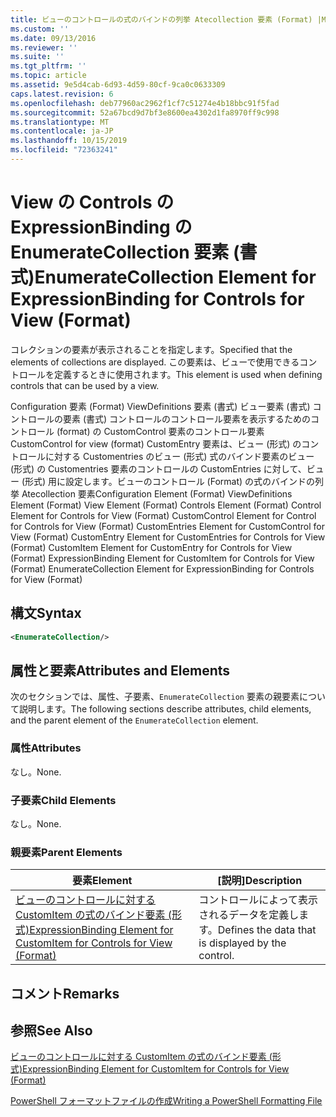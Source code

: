 ```yaml
---
title: ビューのコントロールの式のバインドの列挙 Atecollection 要素 (Format) |Microsoft Docs
ms.custom: ''
ms.date: 09/13/2016
ms.reviewer: ''
ms.suite: ''
ms.tgt_pltfrm: ''
ms.topic: article
ms.assetid: 9e5d4cab-6d93-4d59-80cf-9ca0c0633309
caps.latest.revision: 6
ms.openlocfilehash: deb77960ac2962f1cf7c51274e4b18bbc91f5fad
ms.sourcegitcommit: 52a67bcd9d7bf3e8600ea4302d1fa8970ff9c998
ms.translationtype: MT
ms.contentlocale: ja-JP
ms.lasthandoff: 10/15/2019
ms.locfileid: "72363241"
---
```

# <a name="enumeratecollection-element-for-expressionbinding-for-controls-for-view-format"></a><span data-ttu-id="f9988-102">View の Controls の ExpressionBinding の EnumerateCollection 要素 (書式)</span><span class="sxs-lookup"><span data-stu-id="f9988-102">EnumerateCollection Element for ExpressionBinding for Controls for View (Format)</span></span>

<span data-ttu-id="f9988-103">コレクションの要素が表示されることを指定します。</span><span class="sxs-lookup"><span data-stu-id="f9988-103">Specified that the elements of collections are displayed.</span></span> <span data-ttu-id="f9988-104">この要素は、ビューで使用できるコントロールを定義するときに使用されます。</span><span class="sxs-lookup"><span data-stu-id="f9988-104">This element is used when defining controls that can be used by a view.</span></span>

<span data-ttu-id="f9988-105">Configuration 要素 (Format) ViewDefinitions 要素 (書式) ビュー要素 (書式) コントロールの要素 (書式) コントロールのコントロール要素を表示するためのコントロール (format) の CustomControl 要素のコントロール要素CustomControl for view (format) CustomEntry 要素は、ビュー (形式) のコントロールに対する Customentries のビュー (形式) 式のバインド要素のビュー (形式) の Customentries 要素のコントロールの CustomEntries に対して、ビュー (形式) 用に設定します。ビューのコントロール (Format) の式のバインドの列挙 Atecollection 要素</span><span class="sxs-lookup"><span data-stu-id="f9988-105">Configuration Element (Format) ViewDefinitions Element (Format) View Element (Format) Controls Element (Format) Control Element for Controls for View (Format) CustomControl Element for Control for Controls for View (Format) CustomEntries Element for CustomControl for View (Format) CustomEntry Element for CustomEntries for Controls for View (Format) CustomItem Element for CustomEntry for Controls for View (Format) ExpressionBinding Element for CustomItem for Controls for View (Format) EnumerateCollection Element for ExpressionBinding for Controls for View (Format)</span></span>

## <a name="syntax"></a><span data-ttu-id="f9988-106">構文</span><span class="sxs-lookup"><span data-stu-id="f9988-106">Syntax</span></span>

```xml
<EnumerateCollection/>
```

## <a name="attributes-and-elements"></a><span data-ttu-id="f9988-107">属性と要素</span><span class="sxs-lookup"><span data-stu-id="f9988-107">Attributes and Elements</span></span>

<span data-ttu-id="f9988-108">次のセクションでは、属性、子要素、`EnumerateCollection` 要素の親要素について説明します。</span><span class="sxs-lookup"><span data-stu-id="f9988-108">The following sections describe attributes, child elements, and the parent element of the `EnumerateCollection` element.</span></span>

### <a name="attributes"></a><span data-ttu-id="f9988-109">属性</span><span class="sxs-lookup"><span data-stu-id="f9988-109">Attributes</span></span>

<span data-ttu-id="f9988-110">なし。</span><span class="sxs-lookup"><span data-stu-id="f9988-110">None.</span></span>

### <a name="child-elements"></a><span data-ttu-id="f9988-111">子要素</span><span class="sxs-lookup"><span data-stu-id="f9988-111">Child Elements</span></span>

<span data-ttu-id="f9988-112">なし。</span><span class="sxs-lookup"><span data-stu-id="f9988-112">None.</span></span>

### <a name="parent-elements"></a><span data-ttu-id="f9988-113">親要素</span><span class="sxs-lookup"><span data-stu-id="f9988-113">Parent Elements</span></span>

|<span data-ttu-id="f9988-114">要素</span><span class="sxs-lookup"><span data-stu-id="f9988-114">Element</span></span>|<span data-ttu-id="f9988-115">[説明]</span><span class="sxs-lookup"><span data-stu-id="f9988-115">Description</span></span>|
|-------------|-----------------|
|[<span data-ttu-id="f9988-116">ビューのコントロールに対する CustomItem の式のバインド要素 (形式)</span><span class="sxs-lookup"><span data-stu-id="f9988-116">ExpressionBinding Element for CustomItem for Controls for View (Format)</span></span>](./expressionbinding-element-for-customitem-for-controls-for-view-format.md)|<span data-ttu-id="f9988-117">コントロールによって表示されるデータを定義します。</span><span class="sxs-lookup"><span data-stu-id="f9988-117">Defines the data that is displayed by the control.</span></span>|

## <a name="remarks"></a><span data-ttu-id="f9988-118">コメント</span><span class="sxs-lookup"><span data-stu-id="f9988-118">Remarks</span></span>

## <a name="see-also"></a><span data-ttu-id="f9988-119">参照</span><span class="sxs-lookup"><span data-stu-id="f9988-119">See Also</span></span>

[<span data-ttu-id="f9988-120">ビューのコントロールに対する CustomItem の式のバインド要素 (形式)</span><span class="sxs-lookup"><span data-stu-id="f9988-120">ExpressionBinding Element for CustomItem for Controls for View (Format)</span></span>](./expressionbinding-element-for-customitem-for-controls-for-view-format.md)

[<span data-ttu-id="f9988-121">PowerShell フォーマットファイルの作成</span><span class="sxs-lookup"><span data-stu-id="f9988-121">Writing a PowerShell Formatting File</span></span>](./writing-a-powershell-formatting-file.md)
